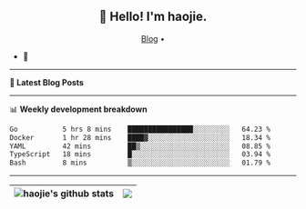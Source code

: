 <h2 align="center">👋 Hello! I'm haojie.</h2>
<p align="center">
  <a href="https://aoyouer.com">Blog</a> •
</p>


- 🔭 


-------

**📝 Latest Blog Posts**


-------

📊 **Weekly development breakdown**
<!--START_SECTION:waka-->

```txt
Go           5 hrs 8 mins    ████████████████░░░░░░░░░   64.23 %
Docker       1 hr 28 mins    ████▓░░░░░░░░░░░░░░░░░░░░   18.34 %
YAML         42 mins         ██▒░░░░░░░░░░░░░░░░░░░░░░   08.85 %
TypeScript   18 mins         █░░░░░░░░░░░░░░░░░░░░░░░░   03.94 %
Bash         8 mins          ▒░░░░░░░░░░░░░░░░░░░░░░░░   01.79 %
```

<!--END_SECTION:waka-->

-------



| <img align="center" src="https://github-readme-stats.vercel.app/api?username=haojie06&show_icons=true&theme=graywhite&show_icons=true&count_private=true&include_all_commits=true&hide_border=true" alt="haojie's github stats" /> | <img align="center" src="https://github-readme-stats.vercel.app/api/top-langs/?username=haojie06&layout=compact&theme=graywhite&hide_border=true&hide=css,html" /> |
| ------------- | ------------- |


